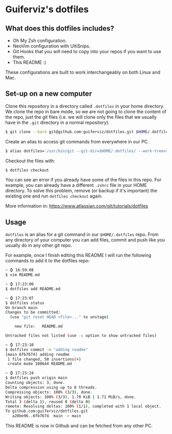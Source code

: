 # Guiferviz's dotfiles


## What does this dotfiles includes?

* Oh My Zsh configuration.
* NeoVim configuration with UltiSnips.
* Git Hooks that you will need to copy into your repos if you want to use them.
* This README :)

These configurations are built to work interchangeably on both Linux and Mac.


## Set-up on a new computer

Clone this repository in a directory called `.dotfiles` in your home directory.
We clone the repo in bare mode, so we are not going to clone the content of the
repo, just the git files (i.e. we will clone only the files that we usually
have in the `.git` directory in a normal repository).

```sh
$ git clone --bare git@github.com:guiferviz/dotfiles.git $HOME/.dotfiles
```

Create an alias to access git commands from everywhere in our PC.

```sh
$ alias dotfiles='/usr/bin/git --git-dir=$HOME/.dotfiles/ --work-tree=$HOME'
```

Checkout the files with:

```sh
$ dotfiles checkout
```

You can see an error if you already have some of the files in this repo. For
example, you can already have a different `.zshrc` file in your HOME directory.
To solve this problem, remove (or backup if it's important) the existing one
and run `dotfiles checkout` again.

More information in: https://www.atlassian.com/git/tutorials/dotfiles


## Usage

`dotfiles` is an alias for a git command in our `$HOME/.dotfiles` repo.
From any directory of your computer you can add files, commit and push like you
usually do in any other git repo.

For example, once I finish editing this README I will run the following
commands to add it to the dotfiles repo:

```sh
~ ⌚ 16:59:08
$ vim README.md

~ ⌚ 17:23:00
$ dotfiles add README.md   

~ ⌚ 17:23:07
$ dotfiles status       
On branch main
Changes to be committed:
  (use "git reset HEAD <file>..." to unstage)

	new file:   README.md

Untracked files not listed (use -u option to show untracked files)

~ ⌚ 17:23:10
$ dotfiles commit -m "adding readme"
[main 6fb7674] adding readme
 1 file changed, 58 insertions(+)
 create mode 100644 README.md

~ ⌚ 17:23:24
$ dotfiles push origin main         
Counting objects: 3, done.
Delta compression using up to 8 threads.
Compressing objects: 100% (3/3), done.
Writing objects: 100% (3/3), 1.70 KiB | 1.71 MiB/s, done.
Total 3 (delta 1), reused 0 (delta 0)
remote: Resolving deltas: 100% (1/1), completed with 1 local object.
To github.com:guiferviz/dotfiles.git
   a20be96..6fb7674  main -> main
```

This README is now in Github and can be fetched from any other PC.
